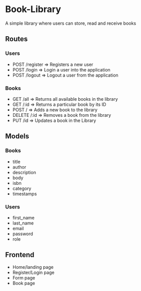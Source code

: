 # Book-Library
A simple library where users can store, read and receive books

## Routes

### Users

- POST /register => Registers a new user
- POST /login => Login a user into the application
- POST /logout => Logout a user from the application

### Books

- GET /all => Returns all available books in the library
- GET /:id => Returns a particular book by its ID
- POST / => Adds a new book to the library
- DELETE /:id => Removes a book from the library
- PUT /id => Updates a book in the Library
 
## Models

### Books
- title
- author
- description
- body
- isbn
- category
- timestamps

### Users
- first_name
- last_name
- email
- password
- role

## Frontend

- Home/landing page
- Register/Login page
- Form page
- Book page
